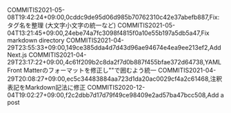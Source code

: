 COMMITIS2021-05-08T19:42:24+09:00,0cddc9de95d06d985b70762310c42e37abefb887,Fix: タグ名を整理 (大文字小文字の統一など)
COMMITIS2021-05-04T13:21:45+09:00,24ebe74a7fc3098f4815f0a10e55b197a5db5a47,Fix markdown directory
COMMITIS2021-04-29T23:55:33+09:00,149ce385dda4d7d43d96ae94674e4ea9ee213ef2,Add Next.js
COMMITIS2021-04-29T23:17:22+09:00,4c61f209b2c8da2f7d0b887f455bfae372d64738,YAML Front Matterのフォーマットを修正し""で囲むよう統一
COMMITIS2021-04-29T20:08:27+09:00,ec5c34483884aa723d1da20ac0029cf4a2c61468,注釈表記をMarkdown記法に修正
COMMITIS2020-12-04T19:02:27+09:00,f2c2dbb7d17d79f49ce98409e2ad57ba47bcc508,Add a post
